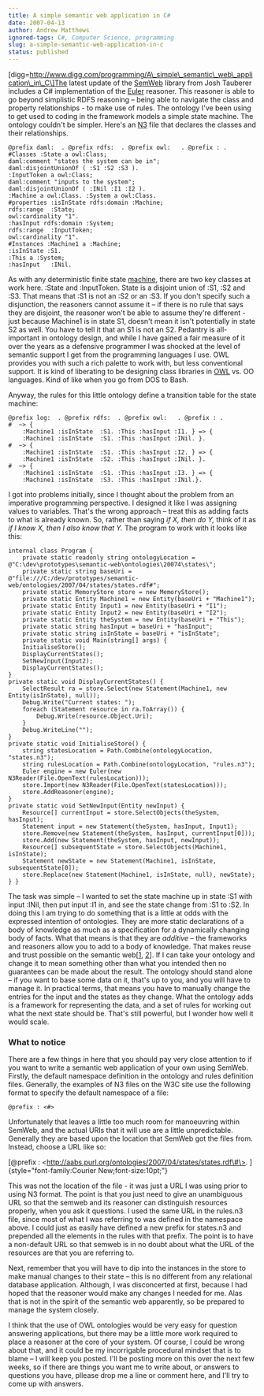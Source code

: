```yaml
---
title: A simple semantic web application in C#
date: 2007-04-13
author: Andrew Matthews
ignored-tags: C#, Computer Science, programming
slug: a-simple-semantic-web-application-in-c
status: published
---
```


\[digg=http://www.digg.com/programming/A\_simple\_semantic\_web\_application\_in\_C\]The
latest update of the [SemWeb](http://razor.occams.info/code/semweb/) library
from Josh Tauberer includes a C\# implementation of the
[Euler](http://www.agfa.com/w3c/euler/) reasoner. This reasoner is able to go
beyond simplistic RDFS reasoning – being able to navigate the class and property
relationships - to make use of rules. The ontology I've been using to get used
to coding in the framework models a simple state machine. The ontology couldn't
be simpler. Here's an [N3](http://www.w3.org/2000/10/swap/Primer.html) file that
declares the classes and their relationships.

```
@prefix daml:  . @prefix rdfs:  . @prefix owl:   . @prefix : .
#Classes :State a owl:Class;
daml:comment "states the system can be in";
daml:disjointUnionOf ( :S1 :S2 :S3 ).
:InputToken a owl:Class;
daml:comment "inputs to the system";
daml:disjointUnionOf ( :INil :I1 :I2 ).
:Machine a owl:Class. :System a owl:Class.
#properties :isInState rdfs:domain :Machine;
rdfs:range  :State;
owl:cardinality "1".
:hasInput rdfs:domain :System;
rdfs:range  :InputToken;
owl:cardinality "1".
#Instances :Machine1 a :Machine;
:isInState :S1.
:This a :System;
:hasInput   :INil.
```

As with any deterministic finite state [machine](http://industrialinference.com/2007/01/16/342/), there are two key classes at work here. :State and :InputToken. State is a disjoint union of :S1, :S2 and :S3. That means that :S1 is not an :S2 or an :S3. If you don't specify such a disjunction, the reasoners cannot assume it – if there is no rule that says they are disjoint, the reasoner won't be able to assume they're different - just because Machine1 is in state S1, doesn't mean it isn't potentially in state S2 as well. You have to tell it that an S1 is not an S2. Pedantry is all-important in ontology design, and while I have gained a fair measure of it over the years as a defensive programmer I was shocked at the level of semantic support I get from the programming languages I use. OWL provides you with such a rich palette to work with, but less conventional support. It is kind of liberating to be designing class libraries in [OWL](http://www.w3.org/2004/OWL/) vs. OO languages. Kind of like when you go from DOS to Bash.

Anyway, the rules for this little ontology define a transition table for the state machine:

```
@prefix log:  . @prefix rdfs:  . @prefix owl:   . @prefix : .
#  ~> {
    :Machine1 :isInState  :S1. :This :hasInput :I1. } => {
    :Machine1 :isInState  :S1. :This :hasInput :INil. }.
#  ~> {
    :Machine1 :isInState  :S1. :This :hasInput :I2. } => {
    :Machine1 :isInState  :S2. :This :hasInput :INil. }.
#  ~> {
    :Machine1 :isInState  :S1. :This :hasInput :I3. } => {
    :Machine1 :isInState  :S3. :This :hasInput :INil.}.
```

I got into problems initially, since I thought about the problem from an
imperative programming perspective. I designed it like I was assigning values to
variables. That's the wrong approach – treat this as adding facts to what is
already known. So, rather than saying *if X, then do Y,* think of it as *if I
know X, then I also know that Y.* The program to work with it looks like this:

```
internal class Program {
    private static readonly string ontologyLocation = @"C:\dev\prototypes\semantic-web\ontologies\20074\states\";
    private static string baseUri = @"file:///C:/dev/prototypes/semantic-web/ontologies/2007/04/states/states.rdf#";
    private static MemoryStore store = new MemoryStore();
    private static Entity Machine1 = new Entity(baseUri + "Machine1");
    private static Entity Input1 = new Entity(baseUri + "I1");
    private static Entity Input2 = new Entity(baseUri + "I2");
    private static Entity theSystem = new Entity(baseUri + "This");
    private static string hasInput = baseUri + "hasInput";
    private static string isInState = baseUri + "isInState";
    private static void Main(string[] args) {
    InitialiseStore();
    DisplayCurrentStates();
    SetNewInput(Input2);
    DisplayCurrentStates();
}
private static void DisplayCurrentStates() {
    SelectResult ra = store.Select(new Statement(Machine1, new Entity(isInState), null));
    Debug.Write("Current states: ");
    foreach (Statement resource in ra.ToArray()) {
        Debug.Write(resource.Object.Uri);
    }
    Debug.WriteLine("");
}
private static void InitialiseStore() {
    string statesLocation = Path.Combine(ontologyLocation, "states.n3");
    string rulesLocation = Path.Combine(ontologyLocation, "rules.n3");
    Euler engine = new Euler(new N3Reader(File.OpenText(rulesLocation)));
    store.Import(new N3Reader(File.OpenText(statesLocation)));
    store.AddReasoner(engine);
}
private static void SetNewInput(Entity newInput) {
    Resource[] currentInput = store.SelectObjects(theSystem, hasInput);
    Statement input = new Statement(theSystem, hasInput, Input1);
    store.Remove(new Statement(theSystem, hasInput, currentInput[0]));
    store.Add(new Statement(theSystem, hasInput, newInput));
    Resource[] subsequentState = store.SelectObjects(Machine1, isInState);
    Statement newState = new Statement(Machine1, isInState, subsequentState[0]);
    store.Replace(new Statement(Machine1, isInState, null), newState);
} }
```

The task was simple – I wanted to set the state machine up in state :S1 with
input :INil, then put input :I1 in, and see the state change from :S1 to :S2. In
doing this I am trying to do something that is a little at odds with the
expressed intention of ontologies. They are more static declarations of a body
of knowledge as much as a specification for a dynamically changing body of
facts. What that means is that they are *additive* – the frameworks and
reasoners allow you to add to a body of knowledge. That makes reuse and trust
possible on the semantic
web\[[1](http://www.w3.org/TR/owl-semantics/rdfs.html),
[2](http://www.w3.org/DesignIssues/N3Logic)\]. If I can take your ontology and
change it to mean something other than what you intended then no guarantees can
be made about the result. The ontology should stand alone – if you want to base
some data on it, that's up to you, and you will have to manage it. In practical
terms, that means you have to manually change the entries for the input and the
states as they change. What the ontology adds is a framework for representing
the data, and a set of rules for working out what the next state should be.
That's still powerful, but I wonder how well it would scale.

### What to notice

There are a few things in here that you should pay very close attention to if
you want to write a semantic web application of your own using SemWeb. Firstly,
the default namespace definition in the ontology and rules definition files.
Generally, the examples of N3 files on the W3C site use the following format to
specify the default namespace of a file:

```
@prefix : <#>
```

Unfortunately that leaves a little too much room for manoeuvring within SemWeb,
and the actual URIs that it will use are a little unpredictable. Generally they
are based upon the location that SemWeb got the files from. Instead, choose a
URL like so:

[\@prefix : \<http://aabs.purl.org/ontologies/2007/04/states/states.rdf\#\>.
]{style="font-family:Courier New;font-size:10pt;"}

This was not the location of the file - it was just a URL I was using prior to
using N3 format. The point is that you just need to give an unambiguous URL so
that the semweb and its reasoner can distinguish resources properly, when you
ask it questions. I used the same URL in the rules.n3 file, since most of what I
was referring to was defined in the namespace above. I could just as easily have
defined a new prefix for states.n3 and prepended all the elements in the rules
with that prefix. The point is to have a non-default URL so that semweb is in no
doubt about what the URL of the resources are that you are referring to.

Next, remember that you will have to dip into the instances in the store to make
manual changes to their state – this is no different from any relational
database application. Although, I was disconcerted at first, because I had hoped
that the reasoner would make any changes I needed for me. Alas that is not in
the spirit of the semantic web apparently, so be prepared to manage the system
closely.

I think that the use of OWL ontologies would be very easy for question answering
applications, but there may be a little more work required to place a reasoner
at the core of your system. Of course, I could be wrong about that, and it could
be my incorrigable procedural mindset that is to blame – I will keep you posted.
I'll be posting more on this over the next few weeks, so if there are things you
want me to write about, or answers to questions you have, pllease drop me a line
or comment here, and I'll try to come up with answers.
